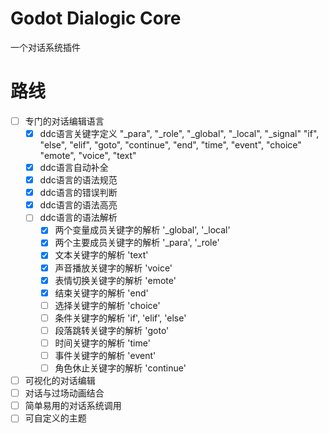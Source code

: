 # Godot Dialogic Core
  一个对话系统插件
# 路线
- [ ] 专门的对话编辑语言
	- [x] ddc语言关键字定义
		"_para", "_role", "_global", "_local", "_signal"
		"if", "else", "elif", "goto", "continue", "end", "time", "event", "choice"
		"emote", "voice", "text"
	- [x] ddc语言自动补全
	- [x] ddc语言的语法规范
	- [x] ddc语言的错误判断
	- [x] ddc语言的语法高亮
	- [ ] ddc语言的语法解析
		- [x] 两个变量成员关键字的解析 '_global', '_local'
		- [x] 两个主要成员关键字的解析 '_para', '_role'
		- [x] 文本关键字的解析 'text'
		- [x] 声音播放关键字的解析 'voice'
		- [x] 表情切换关键字的解析 'emote'
		- [x] 结束关键字的解析 'end'
		- [ ] 选择关键字的解析 'choice'
		- [ ] 条件关键字的解析 'if', 'elif', 'else'
		- [ ] 段落跳转关键字的解析 'goto'
		- [ ] 时间关键字的解析 'time'
		- [ ] 事件关键字的解析 'event'
		- [ ] 角色休止关键字的解析 'continue'
- [ ] 可视化的对话编辑
- [ ] 对话与过场动画结合
- [ ] 简单易用的对话系统调用
- [ ] 可自定义的主题
